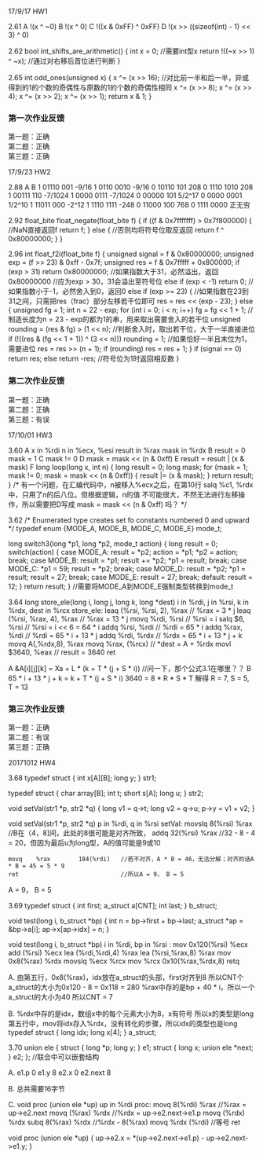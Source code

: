 
17/9/17 HW1

2.61
A !(x ^ ~0)
B !(x ^ 0)
C !((x & 0xFF) ^ 0xFF)
D !(x >> ((sizeof(int) - 1) << 3) ^ 0)

2.62
bool int_shifts_are_arithmetic() {
	int x = 0;  //需要int型x
	return !((~x >> 1) ^ ~x); //通过对右移后首位进行判断
}

2.65
int odd_ones(unsigned x) {
	x ^= (x >> 16); //对比前一半和后一半，异或得到的1的个数的奇偶性与原数的1的个数的奇偶性相同
	x ^= (x >> 8);
	x ^= (x >> 4);
	x ^= (x >> 2);
	x ^= (x >> 1);
	return x & 1;
}


### 第一次作业反馈

第一题：正确  
第二题：正确  
第三题：正确  

17/9/23 HW2

2.88
A						B
1 01110 001		-9/16			1 0110 0010		-9/16
0 10110 101		208			0 1110 1010		208
1 00111 110		-7/1024			1 0000 0111		-7/1024
0 00000 101		5/2^17			0 0000 0001		1/2^10
1 11011 000		-2^12			1 1110 1111		-248
0 11000 100		768			0 1111 0000		正无穷 

2.92
float_bite float_negate(float_bite f) {
	if ((f & 0x7fffffff) > 0x7f800000) { //NaN直接返回f 
		return f;
	}
	else { //否则均将符号位取反返回 
		return f ^ 0x80000000;
	}
}

2.96
int float_f2i(float_bite f) {
	unsigned signal = f & 0x80000000;
	unsigned exp = (f >> 23) & 0xff - 0x7f;
	unsigned res = f & 0x7fffff + 0x800000;
	if (exp > 31) return 0x80000000; //如果指数大于31，必然溢出，返回0x80000000 //应为exp > 30，31会溢出至符号位
	else if (exp < -1) return 0; //如果指数小于-1，必然舍入到0，返回0 
	else if (exp >= 23) { //如果指数在23到31之间，只需把res（frac）部分左移若干位即可 
		res = res << (exp - 23);
	}
	else {
		unsigned fg = 1;
		int n = 22 - exp;
		for (int i = 0; i < n; i++) fg = fg << 1 + 1; //制造长度为n = 23 - exp的都为1的串，用来取出需要舍入的若干位 
		unsigned rounding = (res & fg) > (1 << n); //判断舍入时，取出若干位，大于一半直接进位 
		if (!((res & (fg << 1 + 1)) ^ (3 << n))) rounding = 1; //如果恰好一半且末位为1，需要进位 
		res = res >> (n + 1);
		if (rounding) res = res + 1;
	}
	if (signal == 0) return res;
	else return -res; //符号位为1时返回相反数 
}

### 第二次作业反馈

第一题：正确  
第二题：正确  
第三题：有误  

17/10/01 HW3

3.60
A x 	 in %rdi
  n 	 in %ecx, %esi
  result in %rax
  mask   in %rdx
B result = 0
  mask = 1
C mask != 0
D mask = mask << (n & 0xff)
E result = result | (x & mask)
F
long loop(long x, int n)
{
	long result = 0;
	long mask;
	for (mask = 1; mask != 0; mask = mask << (n & 0xff)) {
		result |= (x & mask);
	} 
	return result;
}
/* 有一个问题，在汇编代码中，n被移入%ecx之后，在第10行
salq  %c1, %rdx 中，只用了n的后八位。但根据逻辑，n的值
不可能很大，不然无法进行左移操作，所以需要把D写成
mask = mask << (n & 0xff) 吗？				         */ 

3.62
/* Enumerated type creates set fo constants numbered 0 and upward */
typedef enum {MODE_A, MODE_B, MODE_C, MODE_E} mode_t; 

long switch3(long *p1, long *p2, mode_t action)
{
	long result = 0;
	switch(action) {
	case MODE_A:
		result = *p2;
		action = *p1;
		*p2 = action;
		break;
	case MODE_B:
		result = *p1;
		result += *p2;
		*p1 = result;
		break;
	case MODE_C:
		*p1 = 59;
		result = *p2;
		break;
	case MODE_D:
		result = *p2;
		*p1 = result;
		result = 27;
		break;
	case MODE_E:
		result = 27;
		break;
	default:
		result = 12;
	}
	return result;
} 				//需要将MODE_A到MODE_E强制类型转换到mode_t

3.64
long store_ele(long i, long j, long k, long *dest)
i in %rdi, j in %rsi, k in %rdx, dest in %rcx
store_ele:
	leaq (%rsi, %rsi, 2), %rax 	   // %rax = 3 * j
	leaq (%rsi, %rax, 4), %rax 	   // %rax = 13 * j
	movq %rdi, %rsi			   // %rsi = i
	salq $6, %rsi			   // %rsi = i << 6 = 64 * i
	addq %rsi, %rdi			   // %rdi = 65 * i
	addq %rax, %rdi			   // %rdi = 65 * i + 13 * j
	addq %rdi, %rdx			   // %rdx = 65 * i + 13 * j + k
	movq A(,%rdx,8), %rax
	movq %rax, (%rcx)		   // *dest = A + %rdx
	movl $3640, %eax		   // result = 3640
	ret
	
A &A[i][j][k] = Xa + L * (k + T * (j + S * i)) //问一下，那个公式3.1在哪里？？ 
B 65 * i + 13 * j + k = k + T * (j + S * i)
  3640 = 8 * R * S * T
  解得 R = 7, S = 5, T = 13 

### 第三次作业反馈

第一题：正确  
第二题：有误  
第三题：正确  

20171012 HW4

3.68 
typedef struct {
	int x[A][B];
	long y;
} str1;

typedef struct {
	char array[B];
	int t;
	short s[A];
	long u;
} str2;

void setVal(str1 *p, str2 *q) {
	long v1 = q->t;
	long v2 = q->u;
	p->y = v1 + v2;
}

void setVal(str1 *p, str2 *q) 
p in %rdi, q in %rsi
setVal:
	movslq	8(%rsi)		%rax		//B在（4，8]间，此处的8很可能是对齐所致， 
	addq	32(%rsi)	%rax		//32 - 8 - 4 = 20，但因为最后u为long型，A的值可能是9或10 
	
	movq	%rax		184(%rdi)	//若不对齐，A * B = 46，无法分解；对齐的话A * B = 45 = 5 * 9 
	ret								//所以A = 9， B = 5

A = 9， B = 5 
	
3.69
typedef struct {
	int first;
	a_struct a[CNT];
	int last;
} b_struct;

void test(long i, b_struct *bp)
{
	int n = bp->first + bp->last;
	a_struct *ap = &bp->a[i];
	ap->x[ap->idx] = n;
} 

void test(long i, b_struct *bp)
i in %rdi, bp in %rsi
<test>:
	mov 	0x120(%rsi)		%ecx
	add		(%rsi)			%ecx
	lea		(%rdi,%rdi,4)	%rax
	lea		(%rsi,%rax,8)	%rax
	mov		0x8(%rax)		%rdx
	movslq	%ecx			%rcx
	mov		%rcx			0x10(%rax,%rdx,8)
	retq

A.
由第五行，0x8(%rax)，idx放在a_struct的头部，first对齐到8
所以CNT个a_struct的大小为0x120 - 8 = 0x118 = 280
%rax中存的是bp + 40 * i，所以一个a_struct的大小为40
所以CNT = 7

B.
%rdx中存的是idx，数组x中的每个元素大小为8，x有符号 
所以x的类型是long
第五行中，mov将idx存入%rdx，没有转化的步骤，所以idx的类型也是long 
typedef struct {
	long idx;
	long x[4];
} a_struct; 
 
3.70
union ele {
	struct {
		long *p;
		long y;
	} e1;
	struct {
		long x;
		union ele *next;
	} e2;
}; //联合中可以嵌套结构

A.
e1.p	0
e1.y	8
e2.x	0
e2.next	8

B.
总共需要16字节

C.
void proc (union ele *up)
up in %rdi
proc:
	movq	8(%rdi)		%rax //%rax = up->e2.next
	movq	(%rax)		%rdx //%rdx = up->e2.next->e1.p
	movq	(%rdx)		%rdx
	subq	8(%rax)		%rdx  //%rdx - 8(%rax) 
	movq	%rdx		(%rdi) //等号 
	ret

void proc (union ele *up) {
	up->e2.x = *(up->e2.next->e1.p) - up->e2.next->e1.y;
}
